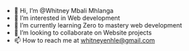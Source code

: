 - 👋 Hi, I’m @Whitney Mbali Mhlanga
- 👀 I’m interested in Web development
- 🌱 I’m currently learning Zero to mastery web development
- 💞️ I’m looking to collaborate on Website projects
- 📫 How to reach me at whitneyenhle@gmail.com

<!---
Whitney2/Whitney2 is a ✨ special ✨ repository because its `README.md` (this file) appears on your GitHub profile.
You can click the Preview link to take a look at your changes.
--->

